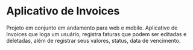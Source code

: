 # Aplicativo de Invoices

Projeto em conjunto em andamento para web e mobile. Aplicativo de Invoices que loga um usuário,
registra faturas que podem ser editadas e deletadas, além de registrar seus valores, status, data
de vencimento.